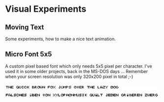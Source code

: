Visual Experiments
==================

Moving Text
------------------
Some experiments, how to make a nice text animation.

Micro Font 5x5
------------------
A custom pixel based font which only needs 5x5 pixel per character.
I've used it in some older projects, back in the MS-DOS days ...
Remember when your screen resolution was only 320x200 pixel in total ;-)

![Sample: The quick brown fox jumps over the lazy dog](/micro-font-5x5/the_quick_brown_fox_jumps_over_the_lazy_dog.png?raw=true)